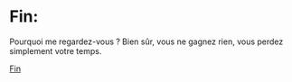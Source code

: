 # Fin: 
Pourquoi me regardez-vous ? Bien sûr, vous ne gagnez rien, vous perdez simplement votre temps.

[Fin](../ressources/fin.jpeg)
